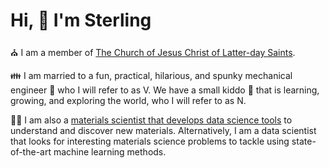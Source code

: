 # Hi, 👋 I'm Sterling

⛪ I am a member of [The Church of Jesus Christ of Latter-day
Saints](https://www.churchofjesuschrist.org/).

👪 I am married to a fun, practical,
hilarious, and spunky mechanical engineer 🔧 who I will refer to as V. We have a small
kiddo 👶 that is learning, growing, and exploring the world, who I will refer to as N.

🧑‍🔬 I am also a [materials scientist that develops data science
tools](https://citrine.io/what-is-materials-informatics/) to understand and discover new
materials. Alternatively, I am a data scientist that looks for interesting materials science problems to tackle using state-of-the-art machine learning methods.
